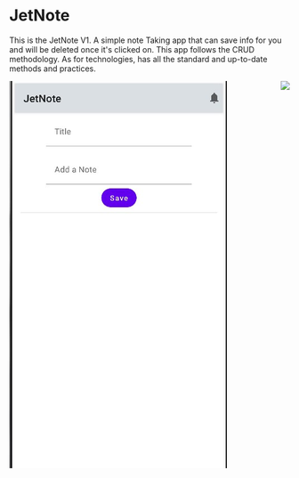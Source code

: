 # JetNote
This is the JetNote V1. A simple note Taking app that can save info for you and will be deleted once it's clicked on. This app follows the 
CRUD methodology. As for technologies, has all the standard and up-to-date methods and practices.

<img align = "left" src = "JNPICS/Screenshot%202022-08-06%20152115.jpg">   <img align = "right" src = "JNPICS/">
